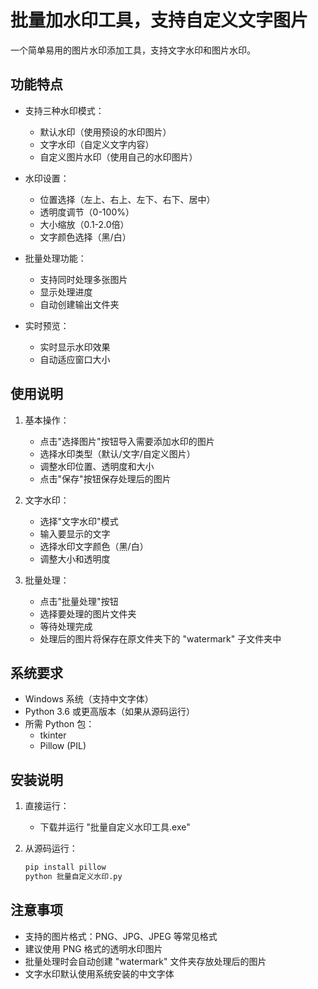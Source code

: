 # 批量加水印工具，支持自定义文字图片


一个简单易用的图片水印添加工具，支持文字水印和图片水印。

## 功能特点

- 支持三种水印模式：
  - 默认水印（使用预设的水印图片）
  - 文字水印（自定义文字内容）
  - 自定义图片水印（使用自己的水印图片）

- 水印设置：
  - 位置选择（左上、右上、左下、右下、居中）
  - 透明度调节（0-100%）
  - 大小缩放（0.1-2.0倍）
  - 文字颜色选择（黑/白）

- 批量处理功能：
  - 支持同时处理多张图片
  - 显示处理进度
  - 自动创建输出文件夹

- 实时预览：
  - 实时显示水印效果
  - 自动适应窗口大小

## 使用说明

1. 基本操作：
   - 点击"选择图片"按钮导入需要添加水印的图片
   - 选择水印类型（默认/文字/自定义图片）
   - 调整水印位置、透明度和大小
   - 点击"保存"按钮保存处理后的图片

2. 文字水印：
   - 选择"文字水印"模式
   - 输入要显示的文字
   - 选择水印文字颜色（黑/白）
   - 调整大小和透明度

3. 批量处理：
   - 点击"批量处理"按钮
   - 选择要处理的图片文件夹
   - 等待处理完成
   - 处理后的图片将保存在原文件夹下的 "watermark" 子文件夹中

## 系统要求

- Windows 系统（支持中文字体）
- Python 3.6 或更高版本（如果从源码运行）
- 所需 Python 包：
  - tkinter
  - Pillow (PIL)

## 安装说明

1. 直接运行：
   - 下载并运行 "批量自定义水印工具.exe"

2. 从源码运行：
   ```bash
   pip install pillow
   python 批量自定义水印.py
   ```

## 注意事项

- 支持的图片格式：PNG、JPG、JPEG 等常见格式
- 建议使用 PNG 格式的透明水印图片
- 批量处理时会自动创建 "watermark" 文件夹存放处理后的图片
- 文字水印默认使用系统安装的中文字体

